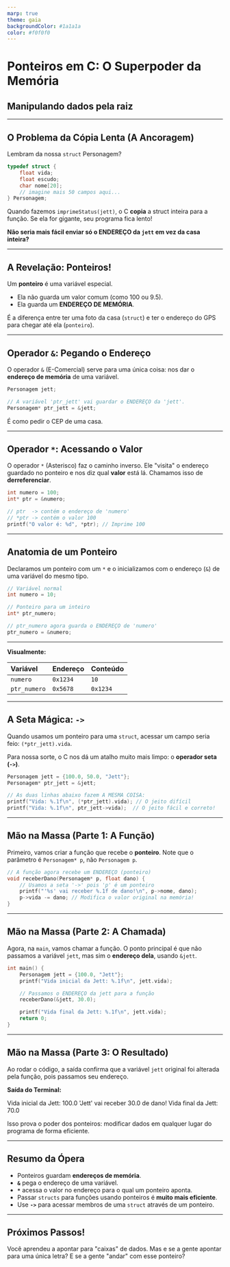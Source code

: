 ```yaml
---
marp: true
theme: gaia
backgroundColor: #1a1a1a
color: #f0f0f0
---
```


# **Ponteiros em C: O Superpoder da Memória**
## Manipulando dados pela raiz

---

## **O Problema da Cópia Lenta (A Ancoragem)**

Lembram da nossa `struct` Personagem?
```c
typedef struct {
    float vida;
    float escudo;
    char nome[20];
    // imagine mais 50 campos aqui...
} Personagem;
```
Quando fazemos `imprimeStatus(jett)`, o C **copia** a struct inteira para a função. Se ela for gigante, seu programa fica lento!

**Não seria mais fácil enviar só o ENDEREÇO da `jett` em vez da casa inteira?**

---

## **A Revelação: Ponteiros!**

Um **ponteiro** é uma variável especial.

- Ela não guarda um valor comum (como 100 ou 9.5).
- Ela guarda um **ENDEREÇO DE MEMÓRIA**.

É a diferença entre ter uma foto da casa (`struct`) e ter o endereço do GPS para chegar até ela (`ponteiro`).

---

## **Operador `&`: Pegando o Endereço**

O operador `&` (E-Comercial) serve para uma única coisa: nos dar o **endereço de memória** de uma variável.

```c
Personagem jett;

// A variável 'ptr_jett' vai guardar o ENDEREÇO da 'jett'.
Personagem* ptr_jett = &jett; 
```

É como pedir o CEP de uma casa.

---

## **Operador `*`: Acessando o Valor**

O operador `*` (Asterisco) faz o caminho inverso. Ele "visita" o endereço guardado no ponteiro e nos diz qual **valor** está lá. Chamamos isso de **derreferenciar**.

```c
int numero = 100;
int* ptr = &numero;

// ptr  -> contém o endereço de 'numero'
// *ptr -> contém o valor 100
printf("O valor é: %d", *ptr); // Imprime 100
```

---

## **Anatomia de um Ponteiro**

Declaramos um ponteiro com um `*` e o inicializamos com o endereço (`&`) de uma variável do mesmo tipo.

```c
// Variável normal
int numero = 10;

// Ponteiro para um inteiro
int* ptr_numero;

// ptr_numero agora guarda o ENDEREÇO de 'numero'
ptr_numero = &numero; 
```
---
**Visualmente:**

| Variável | Endereço | Conteúdo |
| :--- | :--- | :--- |
| `numero` | `0x1234` | `10` |
| `ptr_numero` | `0x5678` | `0x1234` |

---

## **A Seta Mágica: `->`**

Quando usamos um ponteiro para uma `struct`, acessar um campo seria feio: `(*ptr_jett).vida`.

Para nossa sorte, o C nos dá um atalho muito mais limpo: o **operador seta (`->`)**.

```c
Personagem jett = {100.0, 50.0, "Jett"};
Personagem* ptr_jett = &jett;

// As duas linhas abaixo fazem A MESMA COISA:
printf("Vida: %.1f\n", (*ptr_jett).vida); // O jeito difícil
printf("Vida: %.1f\n", ptr_jett->vida);  // O jeito fácil e correto!
```

---

## **Mão na Massa (Parte 1: A Função)**

Primeiro, vamos criar a função que recebe o **ponteiro**. Note que o parâmetro é `Personagem* p`, não `Personagem p`.

```c
// A função agora recebe um ENDEREÇO (ponteiro)
void receberDano(Personagem* p, float dano) {
    // Usamos a seta '->' pois 'p' é um ponteiro
    printf("'%s' vai receber %.1f de dano!\n", p->nome, dano);
    p->vida -= dano; // Modifica o valor original na memória!
}
```

---

## **Mão na Massa (Parte 2: A Chamada)**

Agora, na `main`, vamos chamar a função. O ponto principal é que não passamos a variável `jett`, mas sim o **endereço dela**, usando `&jett`.

```c
int main() {
    Personagem jett = {100.0, "Jett"};
    printf("Vida inicial da Jett: %.1f\n", jett.vida);

    // Passamos o ENDEREÇO da jett para a função
    receberDano(&jett, 30.0);

    printf("Vida final da Jett: %.1f\n", jett.vida);
    return 0;
}
```

---

## **Mão na Massa (Parte 3: O Resultado)**

Ao rodar o código, a saída confirma que a variável `jett` original foi alterada pela função, pois passamos seu endereço.

**Saída do Terminal:**

Vida inicial da Jett: 100.0
'Jett' vai receber 30.0 de dano!
Vida final da Jett: 70.0

Isso prova o poder dos ponteiros: modificar dados em qualquer lugar do programa de forma eficiente.

---

## **Resumo da Ópera**

- Ponteiros guardam **endereços de memória**.
- **`&`** pega o endereço de uma variável.
- **`*`** acessa o valor no endereço para o qual um ponteiro aponta.
- Passar `structs` para funções usando ponteiros é **muito mais eficiente**.
- Use **`->`** para acessar membros de uma `struct` através de um ponteiro.

---

## **Próximos Passos!**

Você aprendeu a apontar para "caixas" de dados. Mas e se a gente apontar para uma única letra? E se a gente "andar" com esse ponteiro?